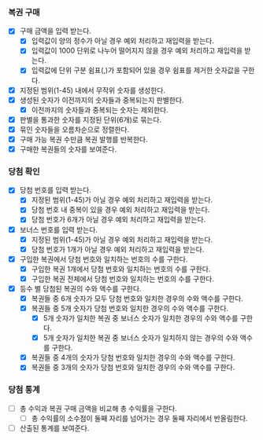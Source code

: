 ### 복권 구매
- [x] 구매 금액을 입력 받는다.
  - [x] 입력값이 양의 정수가 아닐 경우 예외 처리하고 재입력을 받는다.
  - [x] 입력값이 1000 단위로 나누어 떨어지지 않을 경우 예외 처리하고 재입력을 받는다.
  - [x] 입력값에 단위 구분 쉼표(,)가 포함되어 있을 경우 쉼표를 제거한 숫자값을 구한다.
- [x] 지정된 범위(1-45) 내에서 무작위 숫자를 생성한다.
- [x] 생성된 숫자가 이전까지의 숫자들과 중복되는지 판별한다.
  - [x] 이전까지의 숫자들과 중복되는 숫자는 제외한다.
- [x] 판별을 통과한 숫자를 지정된 단위(6개)로 묶는다.
- [x] 묶인 숫자들을 오름차순으로 정렬한다.
- [x] 구매 가능 복권 수만큼 복권 발행를 반복한다.
- [x] 구매한 복권들의 숫자를 보여준다.
### 당첨 확인
- [x] 당첨 번호를 입력 받는다.
  - [x] 지정된 범위(1-45)가 아닐 경우 예외 처리하고 재입력을 받는다.
  - [x] 당첨 번호 내 중복이 있을 경우 예외 처리하고 재입력을 받는다.
  - [x] 당첨 번호가 6개가 아닐 경우 예외 처리하고 재입력을 받는다.
- [x] 보너스 번호를 입력 받는다.
  - [x] 지정된 범위(1-45)가 아닐 경우 예외 처리하고 재입력을 받는다.
  - [x] 당첨 번호가 1개가 아닐 경우 예외 처리하고 재입력을 받는다.
- [x] 구입한 복권에서 당첨 번호와 일치하는 번호의 수를 구한다.
  - [x] 구입한 복권 1개에서 당첨 번호와 일치하는 번호의 수를 구한다.
  - [x] 구입한 복권 전체에서 당첨 번호와 일치하는 번호의 수를 구한다.
- [x] 등수 별 당첨된 복권의 수와 액수를 구한다.
  - [x] 복권들 중 6개 숫자가 모두 당첨 번호와 일치한 경우의 수와 액수를 구한다.
  - [x] 복권들 중 5개 숫자가 당첨 번호와 일치한 경우의 수와 액수를 구한다.
    - [x] 5개 숫자가 일치한 복권 중 보너스 숫자가 일치한 경우의 수와 액수를 구한다.
    - [x] 5개 숫자가 일치한 복권 중 보너스 숫자가 일치하지 않는 경우의 수와 액수를 구한다.
  - [x] 복권들 중 4개의 숫자가 당첨 번호와 일치한 경우의 수와 액수를 구한다.
  - [x] 복권들 중 3개의 숫자가 당첨 번호와 일치한 경우의 수와 액수를 구한다.
### 당첨 통계
- [ ] 총 수익과 복권 구매 금액을 비교해 총 수익률을 구한다.
  - [ ] 총 수익률의 소수점이 둘째 자리를 넘어가는 경우 둘째 자리에서 반올림한다.
- [ ] 산출된 통계를 보여준다.